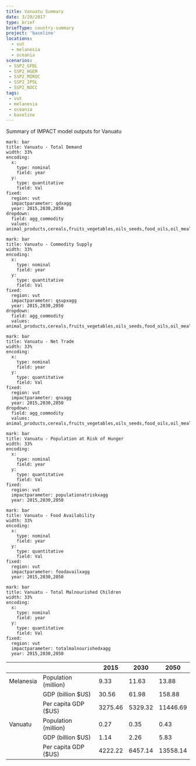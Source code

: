 ```yaml
---
title: Vanuatu Summary
date: 3/20/2017
type: brief
briefType: country-summary
project: 'baseline'
locations:
  - vut
  - melanesia
  - oceania
scenarios:
 - SSP2_GFDL
 - SSP2_HGEM
 - SSP2_MIROC
 - SSP2_IPSL
 - SSP2_NOCC
tags:
 - vut
 - melanesia
 - oceania
 - baseline
---
```

Summary of IMPACT model outputs for Vanuatu

```chart
mark: bar
title: Vanuatu - Total Demand
width: 33%
encoding:
  x:
    type: nominal
    field: year
  y:
    type: quantitative
    field: Val
fixed:
  region: vut
  impactparameter: qdxagg
  year: 2015,2030,2050
dropdown:
  field: agg_commodity
  values: animal_products,cereals,fruits_vegetables,oils_seeds,food_oils,oil_meals,other,pulses,roots_tubers,sugar
```

```chart
mark: bar
title: Vanuatu - Commodity Supply
width: 33%
encoding:
  x:
    type: nominal
    field: year
  y:
    type: quantitative
    field: Val
fixed:
  region: vut
  impactparameter: qsupxagg
  year: 2015,2030,2050
dropdown:
  field: agg_commodity
  values: animal_products,cereals,fruits_vegetables,oils_seeds,food_oils,oil_meals,other,pulses,roots_tubers,sugar
```

```chart
mark: bar
title: Vanuatu - Net Trade
width: 33%
encoding:
  x:
    type: nominal
    field: year
  y:
    type: quantitative
    field: Val
fixed:
  region: vut
  impactparameter: qnxagg
  year: 2015,2030,2050
dropdown:
  field: agg_commodity
  values: animal_products,cereals,fruits_vegetables,oils_seeds,food_oils,oil_meals,other,pulses,roots_tubers,sugar
```

```chart
mark: bar
title: Vanuatu - Population at Risk of Hunger
width: 33%
encoding:
  x:
    type: nominal
    field: year
  y:
    type: quantitative
    field: Val
fixed:
  region: vut
  impactparameter: populationatriskxagg
  year: 2015,2030,2050
```

```chart
mark: bar
title: Vanuatu - Food Availability
width: 33%
encoding:
  x:
    type: nominal
    field: year
  y:
    type: quantitative
    field: Val
fixed:
  region: vut
  impactparameter: foodavailxagg
  year: 2015,2030,2050
```

```chart
mark: bar
title: Vanuatu - Total Malnourished Children
width: 33%
encoding:
  x:
    type: nominal
    field: year
  y:
    type: quantitative
    field: Val
fixed:
  region: vut
  impactparameter: totalmalnourishedxagg
  year: 2015,2030,2050
```

|   |   | 2015 | 2030 | 2050 |
|---|---|---|---|---|
| Melanesia | Population (million) | 9.33 | 11.63 | 13.88 |
|  | GDP (billion $US) | 30.56 | 61.98 | 158.88 |
|  | Per capita GDP ($US) | 3275.46 | 5329.32 | 11446.69 |
| Vanuatu | Population (million) | 0.27 | 0.35 | 0.43 |
|  | GDP (billion $US) | 1.14 | 2.26 | 5.83 |
|  | Per capita GDP ($US) | 4222.22| 6457.14| 13558.14|